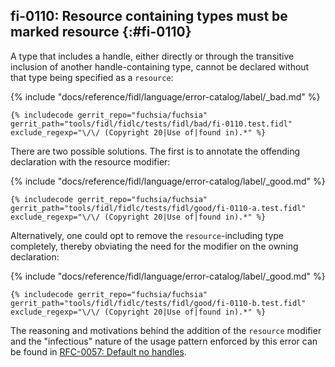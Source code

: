 ## fi-0110: Resource containing types must be marked resource {:#fi-0110}

A type that includes a handle, either directly or through the transitive
inclusion of another handle-containing type, cannot be declared without that
type being specified as a `resource`:

{% include "docs/reference/fidl/language/error-catalog/label/_bad.md" %}

```fidl
{% includecode gerrit_repo="fuchsia/fuchsia" gerrit_path="tools/fidl/fidlc/tests/fidl/bad/fi-0110.test.fidl" exclude_regexp="\/\/ (Copyright 20|Use of|found in).*" %}
```

There are two possible solutions. The first is to annotate the offending
declaration with the resource modifier:

{% include "docs/reference/fidl/language/error-catalog/label/_good.md" %}

<!-- TODO(fxbug.dev/109877): Improve example quality. -->
```fidl
{% includecode gerrit_repo="fuchsia/fuchsia" gerrit_path="tools/fidl/fidlc/tests/fidl/good/fi-0110-a.test.fidl" exclude_regexp="\/\/ (Copyright 20|Use of|found in).*" %}
```

Alternatively, one could opt to remove the `resource`-including type completely,
thereby obviating the need for the modifier on the owning declaration:

{% include "docs/reference/fidl/language/error-catalog/label/_good.md" %}

```fidl
{% includecode gerrit_repo="fuchsia/fuchsia" gerrit_path="tools/fidl/fidlc/tests/fidl/good/fi-0110-b.test.fidl" exclude_regexp="\/\/ (Copyright 20|Use of|found in).*" %}
```

The reasoning and motivations behind the addition of the `resource` modifier and
the "infectious" nature of the usage pattern enforced by this error can be found
in [RFC-0057: Default no handles][rfc-0057].

[rfc-0057]: /contribute/governance/rfcs/0057_default_no_handles.md
